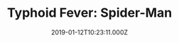 ---
title: "Typhoid Fever: Spider-Man"
date: 2019-01-12T10:23:11.000Z
permalink: /almanac/books/2019-01-12-typhoid-fever-1/index.html
customImage: 1013
---